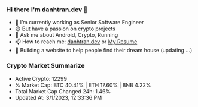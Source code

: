 ### Hi there I'm danhtran.dev 👋

- 🔭 I’m currently working as Senior Software Engineer
- 😄 But have a passion on crypto projects
- 💬 Ask me about Android, Crypto, Running 
- 📫 How to reach me: <a href="https://danhtran.dev" target="_blank">danhtran.dev</a> or <a href="Dan-Resume.pdf" target="_blank">My Resume</a>
- 🌱 Building a website to help people find their dream house (updating ...)

### Crypto Market Summarize
- Active Crypto: 12299
- % Market Cap: BTC 40.41% | ETH 17.60% | BNB 4.22%
- Total Market Cap Changed 24h: 1.46%
- Updated At: 3/1/2023, 12:33:36 PM
